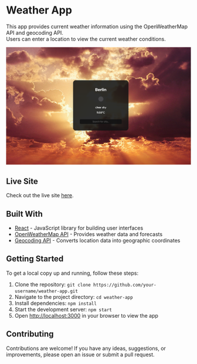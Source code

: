 # Weather App

This app provides current weather information using the OpenWeatherMap API and geocoding API. <br/>Users can enter a location to view the current weather conditions.

![Weather App Screenshot](./src/assets/screenshot.PNG)

## Live Site

Check out the live site [here](https://weather-app-axmst.netlify.app/).

## Built With

- [React](https://reactjs.org/) - JavaScript library for building user interfaces
- [OpenWeatherMap API](https://openweathermap.org/api) - Provides weather data and forecasts
- [Geocoding API](https://openweathermap.org/api/geocoding-api) - Converts location data into geographic coordinates

## Getting Started

To get a local copy up and running, follow these steps:

1. Clone the repository: `git clone https://github.com/your-username/weather-app.git`
2. Navigate to the project directory: `cd weather-app`
3. Install dependencies: `npm install`
4. Start the development server: `npm start`
5. Open [http://localhost:3000](http://localhost:3000) in your browser to view the app

## Contributing

Contributions are welcome! If you have any ideas, suggestions, or improvements, please open an issue or submit a pull request.
